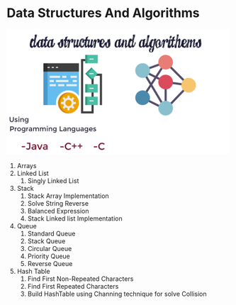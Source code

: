 # Data Structures And Algorithms
![Data Structures And Algorithms ](DataStructuresAndAlgorithems.png)
1. Arrays
2. Linked List
    1. Singly Linked List
3. Stack
   1. Stack Array Implementation
   2. Solve String Reverse
   3. Balanced Expression
   4. Stack Linked list Implementation
4. Queue
   1. Standard Queue
   2. Stack Queue
   3. Circular Queue
   4. Priority Queue
   5. Reverse Queue
5. Hash Table
   1. Find First Non-Repeated Characters
   2. Find First Repeated Characters
   3. Build HashTable using Channing technique for solve Collision
